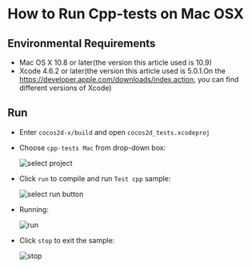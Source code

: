# How to Run Cpp-tests on Mac OSX
   

## Environmental Requirements

* Mac OS X 10.8 or later(the version this article used is 10.9)
* Xcode 4.6.2 or later(the version this article used is 5.0.1.On the <https://developer.apple.com/downloads/index.action>, you can find different versions of Xcode)

## Run

* Enter `cocos2d-x/build` and open `cocos2d_tests.xcodeproj`
* Choose `cpp-tests Mac` from drop-down box:
  
  ![select project](res/select_project.png)
  
* Click `run` to compile and run `Test cpp` sample:

  ![select run button](res/select_run.png)
  
* Running:

  ![run](res/run.png)
  
* Click `stop` to exit the sample:

  ![stop](res/select_stop.png)


